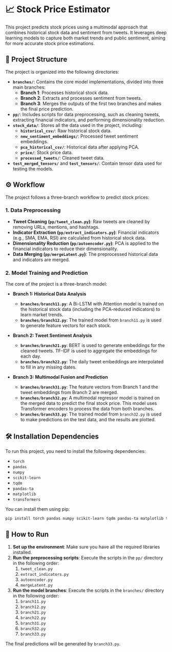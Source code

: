 # 📈 Stock Price Estimator

This project predicts stock prices using a multimodal approach that combines historical stock data and sentiment from tweets. It leverages deep learning models to capture both market trends and public sentiment, aiming for more accurate stock price estimations.

## 📂 Project Structure

The project is organized into the following directories:

- **`branches/`**: Contains the core model implementations, divided into three main branches:
    - **Branch 1**: Processes historical stock data.
    - **Branch 2**: Extracts and processes sentiment from tweets.
    - **Branch 3**: Merges the outputs of the first two branches and makes the final price prediction.
- **`pp/`**: Includes scripts for data preprocessing, such as cleaning tweets, extracting financial indicators, and performing dimensionality reduction.
- **`stock_data/`**: Stores all the data used in the project, including:
    - **`historical_csv/`**: Raw historical stock data.
    - **`new_sentiment_embeddings/`**: Processed tweet sentiment embeddings.
    - **`pca_historical_csv/`**: Historical data after applying PCA.
    - **`price/`**: Stock price data.
    - **`processed_tweets/`**: Cleaned tweet data.
- **`test_merged_tensors/`** and **`test_tensors/`**: Contain tensor data used for testing the models.

## ⚙️ Workflow

The project follows a three-branch workflow to predict stock prices:

### 1. Data Preprocessing

- **Tweet Cleaning (`pp/tweet_clean.py`)**: Raw tweets are cleaned by removing URLs, mentions, and hashtags.
- **Indicator Extraction (`pp/extract_indicators.py`)**: Financial indicators (e.g., SMA, EMA, RSI) are calculated from historical stock data.
- **Dimensionality Reduction (`pp/autoencoder.py`)**: PCA is applied to the financial indicators to reduce their dimensionality.
- **Data Merging (`pp/mergeLatent.py`)**: The preprocessed historical data and indicators are merged.

### 2. Model Training and Prediction

The core of the project is a three-branch model:

- **Branch 1: Historical Data Analysis**
    - **`branches/branch11.py`**: A Bi-LSTM with Attention model is trained on the historical stock data (including the PCA-reduced indicators) to learn market trends.
    - **`branches/branch12.py`**: The trained model from `branch11.py` is used to generate feature vectors for each stock.

- **Branch 2: Tweet Sentiment Analysis**
    - **`branches/branch21.py`**: BERT is used to generate embeddings for the cleaned tweets. TF-IDF is used to aggregate the embeddings for each day.
    - **`branches/branch22.py`**: The daily tweet embeddings are interpolated to fill in any missing dates.

- **Branch 3: Multimodal Fusion and Prediction**
    - **`branches/branch31.py`**: The feature vectors from Branch 1 and the tweet embeddings from Branch 2 are merged.
    - **`branches/branch32.py`**: A multimodal regressor model is trained on the merged data to predict the final stock price. This model uses Transformer encoders to process the data from both branches.
    - **`branches/branch33.py`**: The trained model from `branch32.py` is used to make predictions on the test data, and the results are plotted.

## 🛠️ Installation Dependencies

To run this project, you need to install the following dependencies:

- `torch`
- `pandas`
- `numpy`
- `scikit-learn`
- `tqdm`
- `pandas-ta`
- `matplotlib`
- `transformers`

You can install them using pip:

```bash
pip install torch pandas numpy scikit-learn tqdm pandas-ta matplotlib transformers
```

## 🚀 How to Run

1.  **Set up the environment**: Make sure you have all the required libraries installed.
2.  **Run the preprocessing scripts**: Execute the scripts in the `pp/` directory in the following order:
    1.  `tweet_clean.py`
    2.  `extract_indicators.py`
    3.  `autoencoder.py`
    4.  `mergeLatent.py`
3.  **Run the model branches**: Execute the scripts in the `branches/` directory in the following order:
    1.  `branch11.py`
    2.  `branch12.py`
    3.  `branch21.py`
    4.  `branch22.py`
    5.  `branch31.py`
    6.  `branch32.py`
    7.  `branch33.py`

The final predictions will be generated by `branch33.py`.
